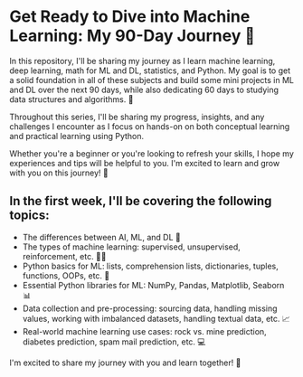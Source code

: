 # Get Ready to Dive into Machine Learning: My 90-Day Journey 🚀

In this repository, I'll be sharing my journey as I learn machine learning, deep learning, math for ML and DL, statistics, and Python. My goal is to get a solid foundation in all of these subjects and build some mini projects in ML and DL over the next 90 days, while also dedicating 60 days to studying data structures and algorithms. 💪

Throughout this series, I'll be sharing my progress, insights, and any challenges I encounter as I focus on hands-on on both conceptual learning and practical learning using Python.

Whether you're a beginner or you're looking to refresh your skills, I hope my experiences and tips will be helpful to you. I'm excited to learn and grow with you on this journey! 🤗

## In the first week, I'll be covering the following topics:

- The differences between AI, ML, and DL 🤖
- The types of machine learning: supervised, unsupervised, reinforcement, etc. 🧑‍💼
- Python basics for ML: lists, comprehension lists, dictionaries, tuples, functions, OOPs, etc. 🐍
- Essential Python libraries for ML: NumPy, Pandas, Matplotlib, Seaborn 📊
- Data collection and pre-processing: sourcing data, handling missing values, working with imbalanced datasets, handling textual data, etc. 📈
- Real-world machine learning use cases: rock vs. mine prediction, diabetes prediction, spam mail prediction, etc. 💻

I'm excited to share my journey with you and learn together! 🤗